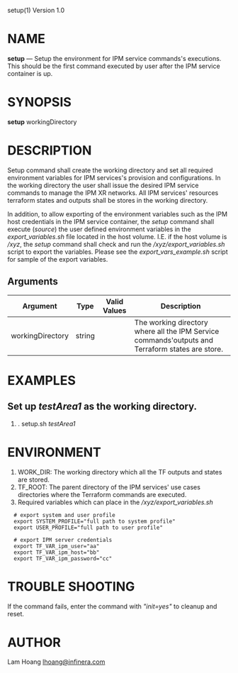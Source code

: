 setup(1) Version 1.0 

NAME
====

**setup** — Setup the environment for IPM service commands's executions. This should be the first command executed by user after the IPM service container is up.

SYNOPSIS
========

**setup** workingDirectory


DESCRIPTION
===========

Setup command shall create the working directory and set all required environment variables for IPM services's provision and configurations. In the working directory the user shall issue the desired IPM service commands to manage the IPM XR networks. All IPM services' resources terraform states and outputs shall be stores in the working directory. 

In addition, to allow exporting of the environment variables such as the IPM host credentials in the IPM service container, the *setup* command shall execute (*source*) the user defined environment variables in the *export_variables.sh* file located in the host volume. I.E. if the host volume is */xyz*, the *setup* command shall check and run the */xyz/export_variables.sh* script to export the variables. Please see the *export_vars_example.sh* script for sample of the export variables.

Arguments
-------

| Argument         |  Type     | Valid Values      | Description                   |
|------------------|-----------|-------------------|-------------------------------|
| workingDirectory |  string   |                   | The working directory where all the IPM Service commands'outputs and Terraform states are store.            |

EXAMPLES
===========

Set up *testArea1* as the working directory.
------

1. . setup.sh *testArea1*

ENVIRONMENT
===========

1. WORK_DIR: The working directory which all the TF outputs and states are stored.
2. TF_ROOT: The parent directory of the IPM services' use cases directories where the Terraform commands are executed.
3. Required variables which can place in the */xyz/export_variables.sh*
```
  # export system and user profile 
  export SYSTEM_PROFILE="full path to system profile"
  export USER_PROFILE="full path to user profile"

  # export IPM server credentials
  export TF_VAR_ipm_user="aa"
  export TF_VAR_ipm_host="bb"
  export TF_VAR_ipm_password="cc"
```

TROUBLE SHOOTING
====

If the command fails, enter the command with *"init=yes"* to cleanup and reset.

AUTHOR
======

Lam Hoang <lhoang@infinera.com>